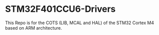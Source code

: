 # STM32F401CCU6-Drivers
This Repo is for the COTS (LIB, MCAL and HAL) of the STM32 Cortex M4 based on ARM architecture.
